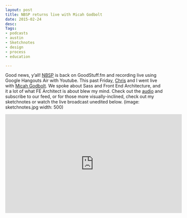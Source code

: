 ```yaml
---
layout: post
title: NBSP returns live with Micah Godbolt
date: 2015-02-24
desc:
Tags: 
- podcasts
- austin
- Sketchnotes
- design
- process
- education

---
```

Good news, y’all! [NBSP](http://goodstuff.fm/nbsp) is back on GoodStuff.fm and recording live using Google Hangouts Air with Youtube.
This past Friday, [Chris](http://www.twitter.com/teleject) and I went live with [Micah Godbolt](https://twitter.com/micahgodbolt). We spoke about Sass and Front End Architecture, and it a lot of what FE Architect is about blew my mind.
Check out the [audio](http://goodstuff.fm/nbsp/48) and subscribe to our feed, or for those more visually-inclined, check out my sketchnotes or watch the live broadcast unedited below.
(image: sketchnotes.jpg width: 500)
</p> <iframe width="560" height="315" src="https://www.youtube.com/embed/n9Necok5lwI" frameborder="0" allowfullscreen></iframe>
